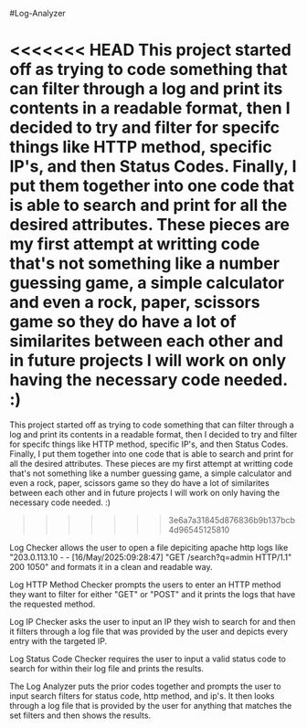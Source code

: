 #Log-Analyzer

<<<<<<< HEAD
This project started off as trying to code something that can filter through a log and print its contents in a readable format, then I decided to try and filter for specifc things like HTTP method, specific IP's, and then Status Codes. Finally, I put them together into one code that is able to search and print for all the desired attributes. These pieces are my first attempt at writting code that's not something like a number guessing game, a simple calculator and even a rock, paper, scissors game so they do have a lot of similarites between each other and in future projects I will work on only having the necessary code needed. :) 
=======
This project started off as trying to code something that can filter through a log and print its contents in a readable format, then I decided to try and filter for specifc things like HTTP method, specific IP's, and then Status Codes. Finally, I put them together into one code that is able to search and print for all the desired attributes. These pieces are my first attempt at writting code that's not something like a number guessing game, a simple calculator and even a rock, paper, scissors game so they do have a lot of similarites between each other and in future projects I will work on only having the necessary code needed. :)
>>>>>>> 3e6a7a31845d876836b9b137bcb4d96545125810

Log Checker allows the user to open a file depiciting apache http logs like "203.0.113.10 - - [16/May/2025:09:28:47] "GET /search?q=admin HTTP/1.1" 200 1050" and formats it in a clean and readable way.

Log HTTP Method Checker prompts the users to enter an HTTP method they want to filter for either "GET" or "POST" and it prints the logs that have the requested method.

Log IP Checker asks the user to input an IP they wish to search for and then it filters through a log file that was provided by the user and depicts every entry with the targeted IP.

Log Status Code Checker requires the user to input a valid status code to search for within their log file and prints the results.

The Log Analyzer puts the prior codes together and prompts the user to input search filters for status code, http method, and ip's. It then looks through a log file that is provided by the user for anything that matches the set filters and then shows the results.
